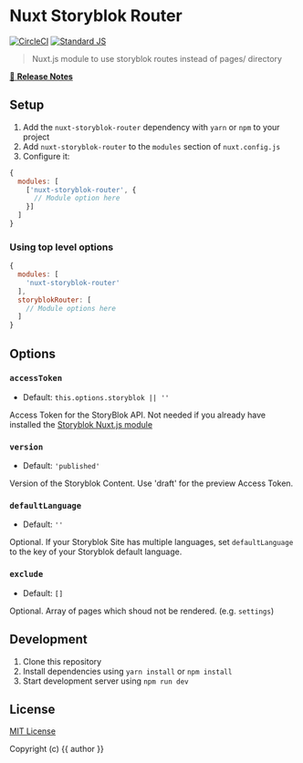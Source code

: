 # Nuxt Storyblok Router

[![CircleCI](https://circleci.com/gh/wearewondrous/nuxt-storyblok-router.svg?style=svg&circle-token=39cac53ced81c450bac89e8c5d24992899a7edb5)](https://circleci.com/gh/wearewondrous/nuxt-storyblok-router)
[![Standard JS][standard-js-src]][standard-js-href]

> Nuxt.js module to use storyblok routes instead of pages/ directory

[📖 **Release Notes**](./CHANGELOG.md)

## Setup

1. Add the `nuxt-storyblok-router` dependency with `yarn` or `npm` to your project
2. Add `nuxt-storyblok-router` to the `modules` section of `nuxt.config.js`
3. Configure it:

```js
{
  modules: [
    ['nuxt-storyblok-router', {
      // Module option here
    }]
  ]
}
```

### Using top level options

```js
{
  modules: [
    'nuxt-storyblok-router'
  ],
  storyblokRouter: [
    // Module options here
  ]
}
```

## Options

### `accessToken`

- Default: `this.options.storyblok || ''`

Access Token for the StoryBlok API. Not needed if you already have installed the [Storyblok Nuxt.js module](https://github.com/storyblok/storyblok-nuxt)  

### `version`

- Default: `'published'`

Version of the Storyblok Content. Use 'draft' for the preview Access Token.

### `defaultLanguage`

- Default: `''`

Optional. If your Storyblok Site has multiple languages, set `defaultLanguage` to the key of your Storyblok default language.

### `exclude`

- Default: `[]`

Optional. Array of pages which shoud not be rendered. (e.g. `settings`)


## Development

1. Clone this repository
2. Install dependencies using `yarn install` or `npm install`
3. Start development server using `npm run dev`

## License

[MIT License](./LICENSE)

Copyright (c) {{ author }}

<!-- Badges -->
[standard-js-src]: https://img.shields.io/badge/code_style-standard-brightgreen.svg?style=flat-square
[standard-js-href]: https://standardjs.com